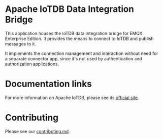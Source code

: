 # Apache IoTDB Data Integration Bridge

This application houses the IoTDB data integration bridge for EMQX Enterprise
 Edition. It provides the means to connect to IoTDB and publish messages to it.

It implements the connection management and interaction without need for a
 separate connector app, since it's not used by authentication and authorization
 applications.

# Documentation links

For more information on Apache IoTDB, please see its [official
 site](https://iotdb.apache.org/).

<!---
# Configurations

Please see [our official
 documentation](https://www.emqx.io/docs/en/v5.0/data-integration/data-bridge-iotdb.html)
 for more detailed info.
--->

# Contributing
Please see our [contributing.md](../../CONTRIBUTING.md).
